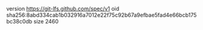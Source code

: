 version https://git-lfs.github.com/spec/v1
oid sha256:8abd334cab1b032916a7012e22f75c92b67a9efbae5fad4e66bcb175bc38c0db
size 2460
